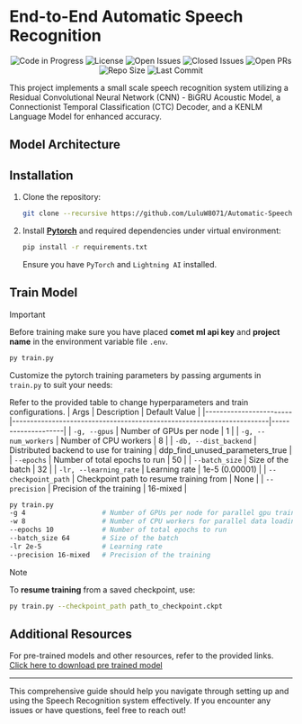 # End-to-End Automatic Speech Recognition

<div align="center">

![Code in Progress](https://img.shields.io/badge/status-completed-green.svg) ![License](https://img.shields.io/github/license/LuluW8071/Automatic-Speech-Recognition-with-PyTorch) ![Open Issues](https://img.shields.io/github/issues/LuluW8071/Automatic-Speech-Recognition-with-PyTorch) ![Closed Issues](https://img.shields.io/github/issues-closed/LuluW8071/Automatic-Speech-Recognition-with-PyTorch) ![Open PRs](https://img.shields.io/github/issues-pr/LuluW8071/Automatic-Speech-Recognition-with-PyTorch) ![Repo Size](https://img.shields.io/github/repo-size/LuluW8071/Deep-Speech-2) ![Last Commit](https://img.shields.io/github/last-commit/LuluW8071/Automatic-Speech-Recognition-with-PyTorch)

</div>

This project implements a small scale speech recognition system utilizing a Residual Convolutional Neural Network (CNN) - BiGRU Acoustic Model, a Connectionist Temporal Classification (CTC) Decoder, and a KENLM Language Model for enhanced accuracy.

## Model Architecture

## Installation

1. Clone the repository:
   ```bash
   git clone --recursive https://github.com/LuluW8071/Automatic-Speech-Recognition-with-PyTorch.git
   ```

2. Install **[Pytorch](https://pytorch.org/)** and required dependencies under virtual environment:
   ```bash
   pip install -r requirements.txt
   ```

   Ensure you have `PyTorch` and `Lightning AI` installed.

## Train Model

>[!IMPORTANT]
> Before training make sure you have placed __comet ml api key__ and __project name__ in the environment variable file `.env`.

```bash
py train.py
```

Customize the pytorch training parameters by passing arguments in `train.py` to suit your needs:

Refer to the provided table to change hyperparameters and train configurations.
| Args                   | Description                                                           | Default Value      |
|------------------------|-----------------------------------------------------------------------|--------------------|
| `-g, --gpus`           | Number of GPUs per node                                               | 1  |
| `-g, --num_workers`           | Number of CPU workers                                               | 8  |
| `-db, --dist_backend`           | Distributed backend to use for training                             | ddp_find_unused_parameters_true  |
| `--epochs`             | Number of total epochs to run                                         | 50                 |
| `--batch_size`         | Size of the batch                                                     | 32                |
| `-lr, --learning_rate`      | Learning rate                                                         | 1e-5  (0.00001)      |
| `--checkpoint_path` | Checkpoint path to resume training from                                 | None |
| `--precision`        | Precision of the training                                              | 16-mixed |


```bash
py train.py 
-g 4                   # Number of GPUs per node for parallel gpu training
-w 8                   # Number of CPU workers for parallel data loading
--epochs 10            # Number of total epochs to run
--batch_size 64        # Size of the batch
-lr 2e-5               # Learning rate
--precision 16-mixed   # Precision of the training
```

>[!NOTE]
>To __resume training__ from a saved checkpoint, use:

```bash
py train.py --checkpoint_path path_to_checkpoint.ckpt
```

## Additional Resources

For pre-trained models and other resources, refer to the provided links.
[Click here to download pre trained model](https://mega.nz/folder/Lnxj3YCJ#Na6Nc1m4nz6jiSWTatfKJQ)

---

This comprehensive guide should help you navigate through setting up and using the Speech Recognition system effectively. If you encounter any issues or have questions, feel free to reach out!